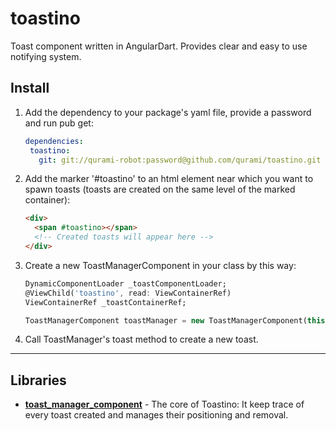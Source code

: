 # toastino

Toast component written in AngularDart.
Provides clear and easy to use notifying system. 

## Install

1. Add the dependency to your package's yaml file, provide a password and run pub get:

     ```yaml
    dependencies:
      toastino:
        git: git://qurami-robot:password@github.com/qurami/toastino.git
    ```
  
2. Add the marker '#toastino' to an html element near which you want to spawn toasts (toasts are created on the same level of the marked container):

     ```html
     <div>
       <span #toastino></span>
       <!-- Created toasts will appear here -->
     </div>
     ```

3. Create a new ToastManagerComponent in your class by this way:

    ```dart
    DynamicComponentLoader _toastComponentLoader;
    @ViewChild('toastino', read: ViewContainerRef)
    ViewContainerRef _toastContainerRef;
    
    ToastManagerComponent toastManager = new ToastManagerComponent(this._toastComponentLoader, this._toastContainerRef);
    ```
    
4. Call ToastManager's toast method to create a new toast. 

---

## Libraries

- **[toast_manager_component](./lib/src/toast_manager_component.dart)** - The core of Toastino: It keep trace of every toast created and manages their positioning and removal.
